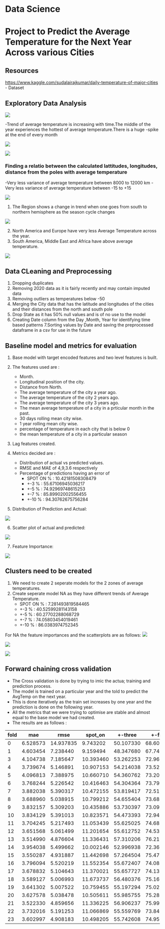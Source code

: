 # Data Science 
# Project to Predict the Average Temperature for the Next Year Across various Cities

## Resources
https://www.kaggle.com/sudalairajkumar/daily-temperature-of-major-cities - Dataset
## Exploratory Data Analysis
![](images/dist_avg_temp.png)

-Trend of average temperature is increasing with time.The middle of the year experiences the hottest of average temperature.There is a huge -spike at the end of every month

![](images/avg_temp_year.png)

![](images/avg_temp_lat.png)

### Finding a relatio between the calculated lattitudes, longitudes, distance from the poles with average temperature
-Very less variance of average temperature between 8000 to 12000 km 
-Very less variance of average temperature between -15 to +15

![](images/worldmap.png)

1. The Region shows a change in trend when one goes from south to northern hemisphere as the season cycle changes

![](images/avg_temp__region_month.png)

2. North America and Europe have very less Average Temperature across the year.
3. South America, Middle East and Africa have above average temperature.

![](images/avg_temp_region.png)

## Data CLeaning and Preprocessing

1. Dropping duplicates
2. Removing 2020  data as it is fairly recently and may contain imputed data
3. Removing outliers as temperatures below -50
4. Merging the City data that has the latitude and longitudes of the cities and their distances from the north and south pole
5. Drop State as it has 50% null values and is of no use to the model
6. Creating Date column from the Day ,Month, Year for identifying time based patterns
7.Sorting values by Date and saving the preprocessed dataframe in a csv for use in the future


## Baseline model and metrics for evaluation 

1. Base model with target encoded features and two level features is built.
2. The features used are :
   - Month.
   - Longitudinal position of the city.
   - Distance from North.
   - The average temperature of the city a year ago.
   - The average temperature of the city 2 years ago.
   - The average temperature of the city 3 years ago.
   - The mean average temperature of a city in a prticular month in the past.
   - 30 days rolling mean city wise.
   - 1 year rolling mean city wise.
   - percentage of temperature in each city that is below 0 
   - the mean temperature of a city in a particular season   
3. Lag features created.
4. Metrics decided are :
   - Distribution of actual vs predicted values.
   - RMSE and MAE of 4,9,3.6 respectively
   - Percentage of predictions having an error of 
      - SPOT ON % :  10.42181508308479
      - +-3 % :  55.67106945036217
      - +-5 % :  74.92969748615253
      - +-7 % :  85.89902002556455
      - +-10 % :  94.30762675756284

5. Distribution of Prediction and Actual:

![](images/dist_of_pred_act.png)

6. Scatter plot of  actual and predicted:

![](images/scatterplot.png)

7. Feature Importance:

![](images/features.png)

## Clusters need to be created

1. We need to create 2 seperate models for the 2 zones of average temperatures.
2. Create seperate model NA as they have different trends of Average Temperature.
   - SPOT ON % :  7.281493819584465
   - +-3 % :  40.52599281143158
   - +-5 % :  60.27702288068729
   - +-7 % :  74.05803454019461
   - +-10 % :  86.0383974752345

For NA the feature importances and the scatterplots are as follows:
![](images/features1.png)

![](images/scatter1.png)

![](images/dist_act_pres_1.png)

## Forward chaining cross validation

- The Cross validation is done by trying to imic the actua; training and prediction process.
- The model is trained on a particular year and the told to predict the AvgTemp on the next year.
- This is done iteratively as the train set increases by one year and the prediction is done on the following year.
- All the metrics that we were trying to optimise are stable and almost equal to the base model we had created.
- The results are as follows : 


| fold	| mae |	rmse |	spot_on |	+-three |	+-five |	+-seven |	+-ten |
| ----------- | ----------- |----------- |----------- |----------- |----------- |----------- |----------- |
|	0 | 6.528573 | 14.937835	| 9.743202	| 50.107330	| 68.601924	| 79.291223	| 88.008825 |
|	1 | 4.603454	 |7.238440	 |9.159494 |	48.347680 |	67.744136 |	79.704649 |	89.714882|
|	3 | 4.104738	 |7.185647	 |10.393460 |	53.262253 |	72.961092 |	84.259628 |	92.992123|
|	4 | 3.739674	 |5.146891	 |10.907153 |	54.214038 |	73.527554 |	84.778146 |	93.591110|
|	5 | 4.096813	 |7.388975	 |10.660710 |	54.360762 |	73.209575 |	84.320900 |	93.096343|
|	6 | 3.768244	 |5.226542	 |10.416463 |	54.304364 |	73.792726 |	84.856065 |	93.310403|
|	7 | 3.882038	 |5.390317	 |10.472155 |	53.819417 |	72.512302 |	83.359369 |	92.308443|
|	8 | 3.688960	 |5.038915 	 |10.799212 |	54.655404 |	73.688625 |	85.051597 |	93.983965|
|	9 | 3.832157	 |5.309203	 |10.435886 |	53.730397 | 73.095403 |	84.117466 |	93.144603|
|	10 | 3.834129	 |5.391013 |	10.823571 |	54.473393 |	72.949816 |	83.971557 |	92.863943|
|	11 |	3.704245	 |5.217493 |	11.053439 |	55.625025 |	74.680508 |	85.161810 |	93.275923|
|	12 |	3.651568	 |5.061499 |	11.201654 |	55.612752 |	74.537902 |	85.405653 |	93.886393|
|	13	 |3.514990	 |4.876604 |	11.336431 |	57.310206 |	76.210821 |	86.484092 |	94.473539|
|	14	 |3.954038	 |5.499662 |	10.002146 |	52.996938 |	72.361466 |	83.163315 |	91.969806|
|	15 |	3.550287	 |4.931887 |	11.442698 |	57.264504 |	75.474327 |	85.912453 |	94.007887|
|	16 |	3.796094	 |5.520219 |	11.552354 | 55.672407 |	74.089521 |	84.542316 |	93.095328|
|	17 |	3.678832	 |5.104643 |	11.370021 |	55.657727 |	74.133506 |	84.909359 |	93.203452|
|	18	 |3.589127	 |5.006993 |	11.673737 |	56.480376 |	75.169886 |	85.861373 |	94.063259|
|	19	 |3.641302	 |5.007522 |	10.759455 |	55.197294 |	75.021011 |	85.784565 |	94.088347|
|	20	 |3.627578	 |5.038478 |	10.505611 |	55.985755 | 75.284691 |	86.003561 |	94.086712|
|	21	 |3.522330	 |4.859656 |	11.336225 |	56.906237 | 75.995456 |	86.451879 |	94.543577|
|	22	 |3.732016	 |5.191253 |	11.066869 |	55.559769 |	73.848650 |	84.485737 |	93.224624|
|	23	 |3.602997	 |4.908183 |	10.498205 |	55.742608 |	74.952999 |	85.878482 |	94.293710|
